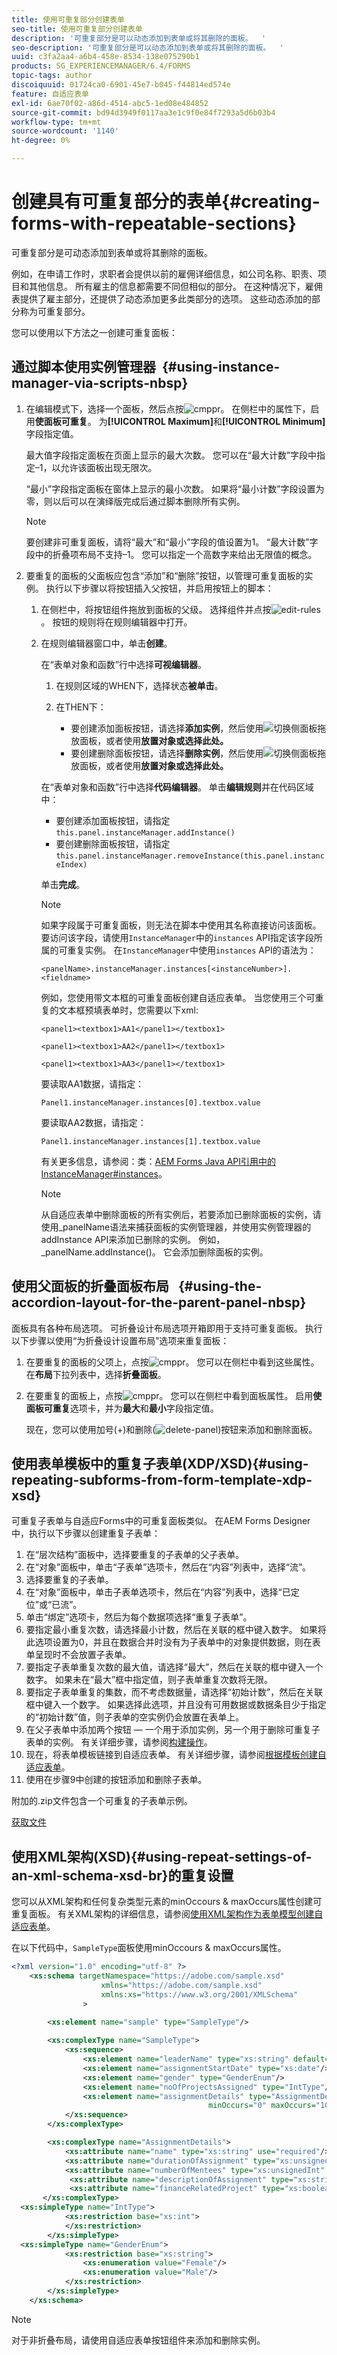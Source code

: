 ```yaml
---
title: 使用可重复部分创建表单
seo-title: 使用可重复部分创建表单
description: '可重复部分是可以动态添加到表单或将其删除的面板。  '
seo-description: '可重复部分是可以动态添加到表单或将其删除的面板。  '
uuid: c3fa2aa4-a6b4-458e-8534-138e075290b1
products: SG_EXPERIENCEMANAGER/6.4/FORMS
topic-tags: author
discoiquuid: 01724ca0-6901-45e7-b045-f44814ed574e
feature: 自适应表单
exl-id: 6ae70f02-a86d-4514-abc5-1ed08e484852
source-git-commit: bd94d3949f0117aa3e1c9f0e84f7293a5d6b03b4
workflow-type: tm+mt
source-wordcount: '1140'
ht-degree: 0%

---
```


# 创建具有可重复部分的表单{#creating-forms-with-repeatable-sections}

可重复部分是可动态添加到表单或将其删除的面板。

例如，在申请工作时，求职者会提供以前的雇佣详细信息，如公司名称、职责、项目和其他信息。 所有雇主的信息都需要不同但相似的部分。 在这种情况下，雇佣表提供了雇主部分，还提供了动态添加更多此类部分的选项。 这些动态添加的部分称为可重复部分。

您可以使用以下方法之一创建可重复面板：

## 通过脚本使用实例管理器  {#using-instance-manager-via-scripts-nbsp}

1. 在编辑模式下，选择一个面板，然后点按![cmppr](assets/cmppr.png)。 在侧栏中的属性下，启用&#x200B;**使面板可重复**。 为&#x200B;**[!UICONTROL Maximum]**&#x200B;和&#x200B;**[!UICONTROL Minimum]**&#x200B;字段指定值。

   最大值字段指定面板在页面上显示的最大次数。 您可以在“最大计数”字段中指定–1，以允许该面板出现无限次。

   “最小”字段指定面板在窗体上显示的最小次数。 如果将“最小计数”字段设置为零，则以后可以在演绎版完成后通过脚本删除所有实例。

   >[!NOTE]
   >
   >要创建非可重复面板，请将“最大”和“最小”字段的值设置为1。 “最大计数”字段中的折叠项布局不支持–1。 您可以指定一个高数字来给出无限值的概念。

1. 要重复的面板的父面板应包含“添加”和“删除”按钮，以管理可重复面板的实例。 执行以下步骤以将按钮插入父按钮，并启用按钮上的脚本：

   1. 在侧栏中，将按钮组件拖放到面板的父级。 选择组件并点按![edit-rules](assets/edit-rules.png)。 按钮的规则将在规则编辑器中打开。
   1. 在规则编辑器窗口中，单击&#x200B;**创建**。

      在“表单对象和函数”行中选择&#x200B;**可视编辑器**。

      1. 在规则区域的WHEN下，选择状态&#x200B;**被单击**。
      1. 在THEN下：

         * 要创建添加面板按钮，请选择&#x200B;**添加实例**，然后使用![切换侧面板](assets/toggle-side-panel.png)拖放面板，或者使用&#x200B;**放置对象或选择此处。**
         * 要创建删除面板按钮，请选择&#x200B;**删除实例**，然后使用![切换侧面板](assets/toggle-side-panel.png)拖放面板，或者使用&#x200B;**放置对象或选择此处。**

      在“表单对象和函数”行中选择&#x200B;**代码编辑器**。 单击&#x200B;**编辑规则**&#x200B;并在代码区域中：

      * 要创建添加面板按钮，请指定`this.panel.instanceManager.addInstance()`
      * 要创建删除面板按钮，请指定`this.panel.instanceManager.removeInstance(this.panel.instanceIndex)`

      单击&#x200B;**完成**。

      >[!NOTE]
      >
      >如果字段属于可重复面板，则无法在脚本中使用其名称直接访问该面板。 要访问该字段，请使用`InstanceManager`中的`instances` API指定该字段所属的可重复实例。 在`InstanceManager`中使用`instances` API的语法为：
      >
      >
      >`<panelName>.instanceManager.instances[<instanceNumber>].<fieldname>`
      >
      >
      >例如，您使用带文本框的可重复面板创建自适应表单。 当您使用三个可重复的文本框预填表单时，您需要以下xml:
      >
      >
      >`<panel1><textbox1>AA1</panel1></textbox1>`
      >
      >
      >`<panel1><textbox1>AA2</panel1></textbox1>`
      >
      >
      >`<panel1><textbox1>AA3</panel1></textbox1>`
      >
      >
      >要读取AA1数据，请指定：
      >
      >
      >`Panel1.instanceManager.instances[0].textbox.value`
      >
      >
      >要读取AA2数据，请指定：
      >
      >
      >`Panel1.instanceManager.instances[1].textbox.value`
      >
      >
      >有关更多信息，请参阅：类：[AEM Forms Java API引用中的InstanceManager#instances](https://adobe.com/go/learn_aemforms_documentation_63)。

      >[!NOTE]
      >
      >从自适应表单中删除面板的所有实例后，若要添加已删除面板的实例，请使用_panelName语法来捕获面板的实例管理器，并使用实例管理器的addInstance API来添加已删除的实例。 例如，_panelName.addInstance()。 它会添加删除面板的实例。















## 使用父面板的折叠面板布局   {#using-the-accordion-layout-for-the-parent-panel-nbsp}

面板具有各种布局选项。 可折叠设计布局选项开箱即用于支持可重复面板。 执行以下步骤以使用“为折叠设计设置布局”选项来重复面板：

1. 在要重复的面板的父项上，点按![cmppr](assets/cmppr.png)。 您可以在侧栏中看到这些属性。 在&#x200B;**布局**&#x200B;下拉列表中，选择&#x200B;**折叠面板**。
1. 在要重复的面板上，点按![cmppr](assets/cmppr.png)。 您可以在侧栏中看到面板属性。 启用&#x200B;**使面板可重复**&#x200B;选项卡，并为&#x200B;**最大**&#x200B;和&#x200B;**最小**&#x200B;字段指定值。

   现在，您可以使用加号(+)和删除(![delete-panel](assets/delete-panel.png))按钮来添加和删除面板。

## 使用表单模板中的重复子表单(XDP/XSD){#using-repeating-subforms-from-form-template-xdp-xsd}

可重复子表单与自适应Forms中的可重复面板类似。 在AEM Forms Designer中，执行以下步骤以创建重复子表单：

1. 在“层次结构”面板中，选择要重复的子表单的父子表单。
1. 在“对象”面板中，单击“子表单”选项卡，然后在“内容”列表中，选择“流”。
1. 选择要重复的子表单。
1. 在“对象”面板中，单击子表单选项卡，然后在“内容”列表中，选择“已定位”或“已流”。
1. 单击“绑定”选项卡，然后为每个数据项选择“重复子表单”。
1. 要指定最小重复次数，请选择最小计数，然后在关联的框中键入数字。 如果将此选项设置为0，并且在数据合并时没有为子表单中的对象提供数据，则在表单呈现时不会放置子表单。
1. 要指定子表单重复次数的最大值，请选择“最大”，然后在关联的框中键入一个数字。 如果未在“最大”框中指定值，则子表单重复次数将无限。
1. 要指定子表单重复的集数，而不考虑数据量，请选择“初始计数”，然后在关联框中键入一个数字。 如果选择此选项，并且没有可用数据或数据条目少于指定的“初始计数”值，则子表单的空实例仍会放置在表单上。
1. 在父子表单中添加两个按钮 — 一个用于添加实例，另一个用于删除可重复子表单的实例。 有关详细步骤，请参阅[构建操作](https://help.adobe.com/en_US/AEMForms/6.1/DesignerHelp/WS107c29ade9134a2c74572b5612a87ca2b56-8000.2.html#WS107c29ade9134a2c-1f74d86012a87d4fe55-8000.2)。
1. 现在，将表单模板链接到自适应表单。 有关详细步骤，请参阅[根据模板创建自适应表单](/help/forms/using/creating-adaptive-form.md#create-an-adaptive-form-based-on-a-template)。
1. 使用在步骤9中创建的按钮添加和删除子表单。

附加的.zip文件包含一个可重复的子表单示例。

[获取文件](assets/samplerepeatablesubform.zip)

## 使用XML架构(XSD){#using-repeat-settings-of-an-xml-schema-xsd-br}的重复设置

您可以从XML架构和任何复杂类型元素的minOccours &amp; maxOccurs属性创建可重复面板。 有关XML架构的详细信息，请参阅[使用XML架构作为表单模型创建自适应表单](/help/forms/using/adaptive-form-xml-schema-form-model.md)。

在以下代码中，`SampleType`面板使用minOccours &amp; maxOccurs属性。

```xml
<?xml version="1.0" encoding="utf-8" ?> 
    <xs:schema targetNamespace="https://adobe.com/sample.xsd"
                    xmlns="https://adobe.com/sample.xsd"
                    xmlns:xs="https://www.w3.org/2001/XMLSchema"
                >

        <xs:element name="sample" type="SampleType"/>
        
        <xs:complexType name="SampleType">
            <xs:sequence>
                <xs:element name="leaderName" type="xs:string" default="Enter Name"/>
                <xs:element name="assignmentStartDate" type="xs:date"/>
                <xs:element name="gender" type="GenderEnum"/>
                <xs:element name="noOfProjectsAssigned" type="IntType"/>
                <xs:element name="assignmentDetails" type="AssignmentDetails" 
                                            minOccurs="0" maxOccurs="10"/>
            </xs:sequence>
        </xs:complexType>

        <xs:complexType name="AssignmentDetails">
            <xs:attribute name="name" type="xs:string" use="required"/>
            <xs:attribute name="durationOfAssignment" type="xs:unsignedInt" use="required"/>
            <xs:attribute name="numberOfMentees" type="xs:unsignedInt" use="required"/>
             <xs:attribute name="descriptionOfAssignment" type="xs:string" use="required"/>
             <xs:attribute name="financeRelatedProject" type="xs:boolean"/>
       </xs:complexType>
  <xs:simpleType name="IntType">
            <xs:restriction base="xs:int">
            </xs:restriction>
        </xs:simpleType>
  <xs:simpleType name="GenderEnum">
            <xs:restriction base="xs:string">
                <xs:enumeration value="Female"/>
                <xs:enumeration value="Male"/>
            </xs:restriction>
        </xs:simpleType>
    </xs:schema>
```

>[!NOTE]
>
>对于非折叠布局，请使用自适应表单按钮组件来添加和删除实例。
